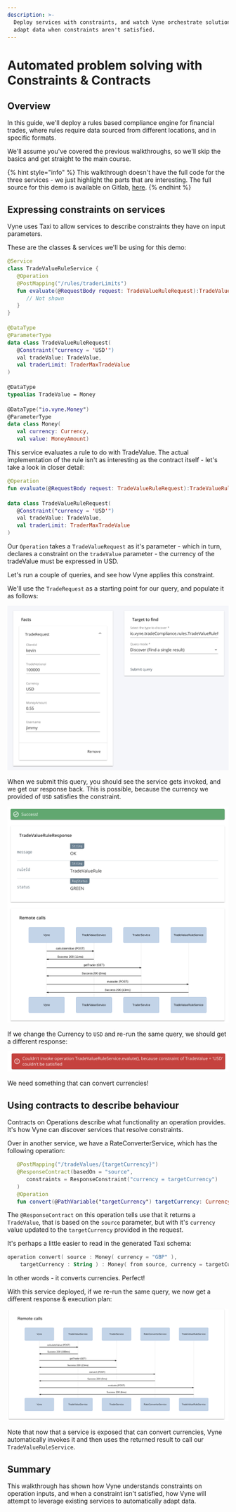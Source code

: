 ```yaml
---
description: >-
  Deploy services with constraints, and watch Vyne orchestrate solutions to
  adapt data when constraints aren't satisfied.
---
```


# Automated problem solving with Constraints & Contracts

## Overview

In this guide, we'll deploy a rules based compliance engine for financial trades, where rules require data sourced from different locations, and in specific formats.

We'll assume you've covered the previous walkthroughs, so we'll skip the basics and get straight to the main course.

{% hint style="info" %}
This walkthrough doesn't have the full code for the three services - we just highlight the parts that are interesting.  The full source for this demo is available on Gitlab, [here](https://gitlab.com/vyne/demos/tree/master/rewards).
{% endhint %}

## Expressing constraints on services

Vyne uses Taxi to allow services to describe constraints they have on input parameters.

These are the classes & services we'll be using for this demo:

```kotlin
@Service
class TradeValueRuleService { 
   @Operation
   @PostMapping("/rules/traderLimits")
   fun evaluate(@RequestBody request: TradeValueRuleRequest):TradeValueRuleResponse {
      // Not shown
   }
}
   
@DataType
@ParameterType
data class TradeValueRuleRequest(
   @Constraint("currency = 'USD'")
   val tradeValue: TradeValue,
   val traderLimit: TraderMaxTradeValue
)

@DataType
typealias TradeValue = Money

@DataType("io.vyne.Money")
@ParameterType
data class Money(
   val currency: Currency,
   val value: MoneyAmount)
```

This service evaluates a rule to do with TradeValue.  The actual implementation of the rule isn't as interesting as the contract itself - let's take a look in closer detail:

```kotlin
@Operation
fun evaluate(@RequestBody request: TradeValueRuleRequest):TradeValueRuleResponse {}

data class TradeValueRuleRequest(
   @Constraint("currency = 'USD'")
   val tradeValue: TradeValue,
   val traderLimit: TraderMaxTradeValue
)
```

Our `Operation` takes a `TradeValueRequest` as it's parameter - which in turn, declares a constraint on the `tradeValue` parameter - the currency of the tradeValue must be expressed in USD.

Let's run a couple of queries, and see how Vyne applies this constraint.

We'll use the `TradeRequest` as a starting point for our query, and populate it as follows:

![](../.gitbook/assets/image%20%2824%29.png)

When we submit this query, you should see the service gets invoked, and we get our response back.  This is possible, because the currency we provided of `USD` satisfies the constraint.

![](../.gitbook/assets/image%20%2810%29.png)

If we change the Currency to `USD` and re-run the same query, we should get a different response:

![](../.gitbook/assets/image%20%2828%29.png)

We need something that can convert currencies!

## Using contracts to describe behaviour

Contracts on Operations describe what functionality an operation provides.  It's how Vyne can discover services that resolve constraints.

Over in another service, we have a RateConverterService, which has the following operation:

```kotlin
   @PostMapping("/tradeValues/{targetCurrency}")
   @ResponseContract(basedOn = "source",
      constraints = ResponseConstraint("currency = targetCurrency")
   )
   @Operation
   fun convert(@PathVariable("targetCurrency") targetCurrency: Currency, @RequestBody source: TradeValue): TradeValue {
```

The `@ResponseContract` on this operation tells use that it returns a `TradeValue`, that is based on the `source` parameter, but with it's `currency` value updated to the `targetCurrency` provided in the request.

It's perhaps a little easier to read in the generated Taxi schema:

```kotlin
operation convert( source : Money( currency = "GBP" ),
    targetCurrency : String ) : Money( from source, currency = targetCurrency )
```

In other words - it converts currencies.  Perfect!

With this service deployed, if we re-run the same query, we now get a different response & execution plan:

![](../.gitbook/assets/image%20%2841%29.png)

  
Note that now that a service is exposed that can convert currencies, Vyne automatically invokes it and then uses the returned result to call our `TradeValueRuleService`. 

## Summary

This walkthrough has shown how Vyne understands constraints on operation inputs, and when a constraint isn't satisfied, how Vyne will attempt to leverage existing services to automatically adapt data.




